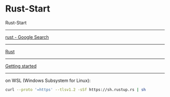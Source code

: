# Rust-Start
Rust-Start

____

[rust - Google Search](https://www.google.com/search?q=rust&oq=rust&gs_lcrp=EgZjaHJvbWUyBggAEEUYOTIHCAEQABiPAjIHCAIQABiPAjIHCAMQABiPAtIBBzQzNWowajeoAgCwAgA&sourceid=chrome&ie=UTF-8)
____

[Rust](https://www.rust-lang.org/)

____

[Getting started](https://www.rust-lang.org/learn/get-started)

____

on WSL (Windows Subsystem for Linux):

```bash
curl --proto '=https' --tlsv1.2 -sSf https://sh.rustup.rs | sh
